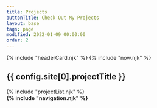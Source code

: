 ```yaml
---
title: Projects
buttonTitle: Check Out My Projects
layout: base
tags: page
modified: 2022-01-09 00:00:00
order: 2
---
```


<div class=" ">
	{% include "headerCard.njk" %}
		{% include "now.njk" %}
	<h2 class="py-6 text-3xl font-bold text-center text-transparent  bg-clip-text bg-gradient-to-r from-green-400 via-green-600 to-slate-800 hover:bg-gradient-to-l hover:from-slate-800 hover:via-green-400 hover:to-green-400 ">
	{{ config.site[0].projectTitle }} 
</h2>
<div class="grid-cols-1">
	{% include "projectList.njk" %}
	</div>
	<strong class="p-2 m-2 text-gray-200 rounded-lg h-full block border border-green-700"> {% include "navigation.njk" %}</strong>	
</div>